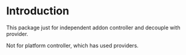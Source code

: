 # Introduction

This package just for independent addon controller and decouple with provider.

Not for platform controller, which has used providers.
